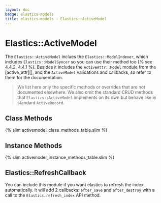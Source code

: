 ```yaml
---
layout: doc
badge: elastics-models
title: elastics-models - Elastics::ActiveModel
---
```


# Elastics::ActiveModel

The `Elastics::ActiveModel` inclues the `Elastics::ModelIndexer`, which includes `Elastics::ModelSyncer` so you can use their method too {% see 4.4.2, 4.4.1 %}. Besides it includes the `ActiveAttr::Model` module from the [active_attr][], and the `ActiveModel` validations and callbacks, so refer to them for the documentation.

> We list here only the specific methods or overrides that are not documented elsewhere. We also omit the standard CRUD methods that `Elastics::ActiveModel` implements on its own but behave like in standard `ActiveRecord`.

## Class Methods

{% slim activemodel_class_methods_table.slim %}


## Instance Methods

{% slim activemodel_instance_methods_table.slim %}

## Elastics::RefreshCallback

You can include this module if you want elastics to refresh the index automatically. It will add 2 callbacks: `after_save` and `after_destroy` with a call to the `Elastics.refresh_index` API method.
